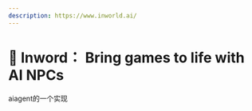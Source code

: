 ```yaml
---
description: https://www.inworld.ai/
---
```


# 🏸 Inword： Bring games to life with AI NPCs

aiagent的一个实现
